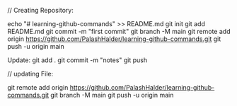 // Creating Repository:

echo "# learning-github-commands" >> README.md
git init
git add README.md
git commit -m "first commit"
git branch -M main
git remote add origin https://github.com/PalashHalder/learning-github-commands.git
git push -u origin main

Update: 
git add .
git commit -m "notes"
git push



// updating File:

git remote add origin https://github.com/PalashHalder/learning-github-commands.git
git branch -M main
git push -u origin main

